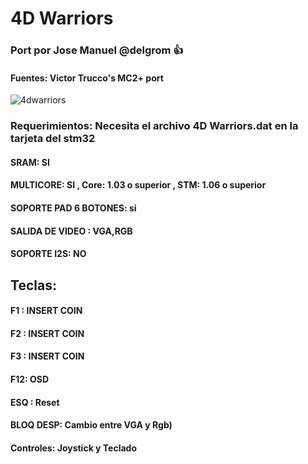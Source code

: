 # 4D Warriors

### Port por Jose Manuel @delgrom :+1: 
#### Fuentes: Victor Trucco's MC2+ port

![4dwarriors](https://user-images.githubusercontent.com/31018768/97863726-babf2e00-1d07-11eb-9d47-067546de8686.jpg)

### Requerimientos: Necesita el archivo 4D Warriors.dat en la tarjeta del stm32

#### SRAM: SI

#### MULTICORE: SI , Core: 1.03 o superior , STM: 1.06 o superior

#### SOPORTE PAD 6 BOTONES: si

#### SALIDA DE VIDEO : VGA,RGB

#### SOPORTE I2S: NO

## Teclas:

#### F1  :    INSERT COIN
#### F2  :    INSERT COIN
#### F3  :    INSERT COIN
#### F12: OSD
#### ESQ :    Reset
#### BLOQ DESP: Cambio entre VGA y Rgb)
#### Controles: Joystick y Teclado
